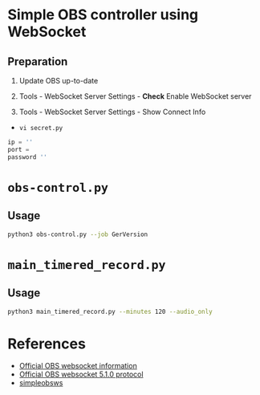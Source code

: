 # Simple OBS controller using WebSocket

## Preparation

1. Update OBS up-to-date

2. Tools - WebSocket Server Settings - **Check** Enable WebSocket server

3. Tools - WebSocket Server Settings - Show Connect Info

- `vi secret.py`

```python
ip = ''
port = 
password ''
```

# `obs-control.py`

## Usage

```bash
python3 obs-control.py --job GerVersion
```

# `main_timered_record.py`

## Usage

```bash
python3 main_timered_record.py --minutes 120 --audio_only
```

# References

- [Official OBS websocket information](https://github.com/obsproject/obs-websocket)
- [Official OBS websocket 5.1.0 protocol](https://github.com/obsproject/obs-websocket/blob/master/docs/generated/protocol.md)
- [simpleobsws](https://github.com/IRLToolkit/simpleobsws/tree/master)
